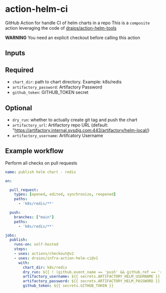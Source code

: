 # action-helm-ci

GitHub Action for handle CI of helm charts in a repo
This is a `composite` action leveraging the code of [draios/action-helm-tools](github.com/draios/action-helm-tools)

**WARNING** You need an explicit checkout before calling this action

## Inputs

## Required

- `chart_dir`: path to chart directory. Example: k8s/redis
- `artifactory_password`: Artifactory Password
- `github_token`:  GITHUB_TOKEN secret

## Optional

- `dry_run`: whether to actually create git tag and push the chart
- `artifactory_url`: Artifactory repo URL (default: "https://artifactory.internal.sysdig.com:443/artifactory/helm-local/)
- `artifactory_username`: Artifcatory Username

## Example workflow

Perform all checks on pull requests

```yaml
name: publish helm chart - redis

on:

  pull_request:
    types: [opened, edited, synchronize, reopened]
    paths:
      - 'k8s/redis/**'

  push:
    branches: ["main"]
    paths:
      - 'k8s/redis/**'

jobs:
  publish:
    runs-on: self-hosted
    steps:
    - uses: actions/checkout@v2
    - uses: draios/infra-action-helm-ci@v1
      with:
        chart_dir: k8s/redis
        dry_run: ${{ ! (github.event_name == 'push' && github.ref == 'refs/heads/main') }}
        artifactory_username: ${{ secrets.ARTIFACTORY_HELM_USERNAME }}
        artifactory_password: ${{ secrets.ARTIFACTORY_HELM_PASSWORD }}
        github_token: ${{ secrets.GITHUB_TOKEN }}

```
